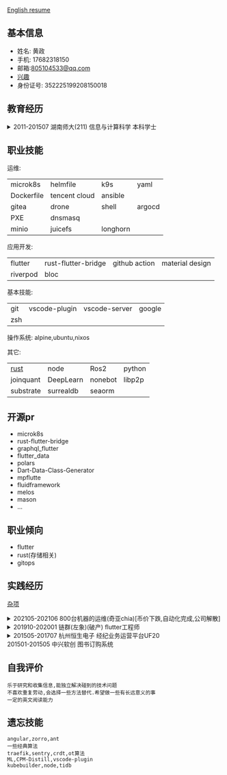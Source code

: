 [English resume](resume_html-en.md)
## 基本信息
+ 姓名: 黄政
+ 手机: 17682318150
+ 邮箱:805104533@qq.com
+ [兴趣](Interests.md)
+ 身份证号: 352225199208150018

## 教育经历
<details>
<summary>
2011-201507 湖南师大(211) 信息与计算科学 本科学士
</summary>
<pre><code>
  2013 ACM亚州区杭州站铜牌
  2014 中科大保研名额
</code></pre>
</details>

## 职业技能
运维: 

| | | | |
|-|-|-|-|
|microk8s|helmfile|k9s|yaml|
|Dockerfile|tencent cloud|ansible|
|gitea|drone|shell|argocd|
|PXE|dnsmasq|
|minio|juicefs|longhorn|

应用开发: 

| | | | |
|-|-|-|-|
|flutter|rust-flutter-bridge|github action|material design|
|riverpod|bloc|

基本技能:

| | | | |
|-|-|-|-|
|git|vscode-plugin|vscode-server|google|
|zsh|

操作系统: alpine,ubuntu,nixos

其它: 

| | | | |
|-|-|-|-|
|[rust](system/rust/index.md)|node|Ros2|python|
|joinquant|DeepLearn|nonebot|libp2p|
|substrate|surrealdb|seaorm|

## 开源pr
* microk8s
* rust-flutter-bridge
* graphql_flutter
* flutter_data
* polars
* Dart-Data-Class-Generator
* mpflutte
* fluidframework
* melos
* mason
* ...
## 职业倾向

* flutter
* rust(存储相关)
* gitops

## 实践经历

[杂项](./miscellaneous-cn.md)
<details>
<summary>
202105-202106 800台机器的运维(奇亚chia)[币价下跌,自动化完成,公司解散]
</summary>
<pre><code>
win:
    装机,人员培训,人员工作情况信息共享(用腾讯文档)
linux:
    人工设置固定IP,使用一些工具(sshpass, ansible, shell, swar (python) ) 实现开机P图,结束关机,结束人肉操作
    zabbix数据记录
    内核参数修改,去除保留空间,16T硬盘格式化设置,脚本挑包,NTFS转linux,依据性能数据验证实际结果,保护文件完整性,定时任务及状态驱动,任务优化,权衡项目推进与问题处理,清盘工作
其它:
    尝试MicroK8S来控制机器，但因为带宽限制,不适合此项目

</code></pre>
</details>

<details>
<summary>
201910-202001 链群(左象)(破产) flutter工程师
</summary>
<pre><code>
1. 进行300次 PR
2. 写一些包
ddd_flutter
share_list
1. 协助测试人员了解flutter,编写widget test
2. 尝试响应式设计
3. 尝试从fish_redux迁移到bloc

工作中实现的业务:
1. 重构登录(分离登录验证模块,支持微信)
2. 群组(没有分离出角色相关验证,状态太多(人员三种,群三种),没想到分9个类去写)

选择链群的原因是因为它介绍下一阶段会做内容,
以及flutter当时公司比较少
</code></pre>
</details>
<details>

<summary>
201505-201707 杭州恒生电子 经纪业务运营平台UF20
</summary>
<pre><code>
1. 编写软件业务文档
2. 获取鼠标位置信息和识别控件，用于自动化测试(VB)。其本质是input->app->output
3. 灰盒测试(oracle,delphi,c++)
招聘时考试95分
</code></pre>
</details>
201501-201505 中兴软创 图书订购系统

## 自我评价
```
乐于研究和收集信息,能独立解决碰到的技术问题
不喜欢重复劳动,会选择一些方法替代.希望做一些有长远意义的事
一定的英文阅读能力
```

## 遗忘技能
```
angular,zorro,ant
一些经典算法
traefik,sentry,crdt,ot算法
ML,CPM-Distill,vscode-plugin
kubebuilder,node,tidb
```

